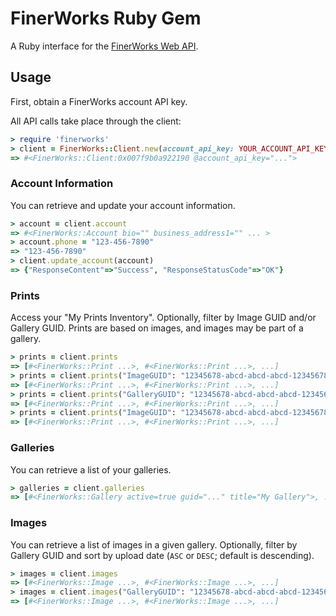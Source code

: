 # FinerWorks Ruby Gem

A Ruby interface for the [FinerWorks Web API](http://api.finerworks.com/).

## Usage

First, obtain a FinerWorks account API key.

All API calls take place through the client:

```ruby
> require 'finerworks'
> client = FinerWorks::Client.new(account_api_key: YOUR_ACCOUNT_API_KEY)
=> #<FinerWorks::Client:0x007f9b0a922190 @account_api_key="...">
```

### Account Information

You can retrieve and update your account information.

```ruby
> account = client.account
=> #<FinerWorks::Account bio="" business_address1="" ... >
> account.phone = "123-456-7890"
=> "123-456-7890"
> client.update_account(account)
=> {"ResponseContent"=>"Success", "ResponseStatusCode"=>"OK"}
```

### Prints

Access your "My Prints Inventory". Optionally, filter by Image GUID and/or Gallery GUID. Prints are based on images, and images may be part of a gallery.

```ruby
> prints = client.prints
=> [#<FinerWorks::Print ...>, #<FinerWorks::Print ...>, ...]
> prints = client.prints("ImageGUID": "12345678-abcd-abcd-abcd-12345678abcd")
=> [#<FinerWorks::Print ...>, #<FinerWorks::Print ...>, ...]
> prints = client.prints("GalleryGUID": "12345678-abcd-abcd-abcd-12345678abcd")
=> [#<FinerWorks::Print ...>, #<FinerWorks::Print ...>, ...]
> prints = client.prints("ImageGUID": "12345678-abcd-abcd-abcd-12345678abcd", "GalleryGUID": "12345678-abcd-abcd-abcd-12345678abcd")
=> [#<FinerWorks::Print ...>, #<FinerWorks::Print ...>, ...]
```

### Galleries

You can retrieve a list of your galleries.

```ruby
> galleries = client.galleries
=> [#<FinerWorks::Gallery active=true guid="..." title="My Gallery">, ...]
```

### Images

You can retrieve a list of images in a given gallery. Optionally, filter by Gallery GUID and sort by upload date (`ASC` or `DESC`; default is descending).

```ruby
> images = client.images
=> [#<FinerWorks::Image ...>, #<FinerWorks::Image ...>, ...]
> images = client.images("GalleryGUID": "12345678-abcd-abcd-abcd-12345678abcd", sort: "ASC")
=> [#<FinerWorks::Image ...>, #<FinerWorks::Image ...>, ...]
```
